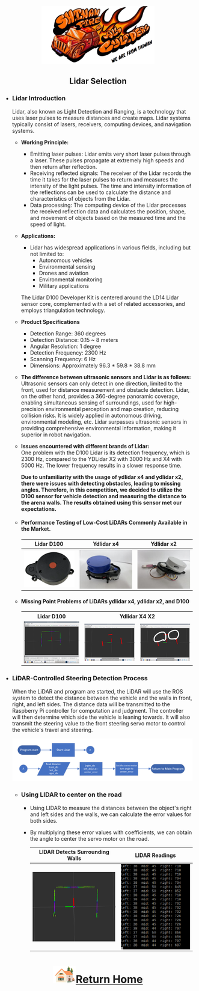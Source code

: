 <div align="center"><img src="../../other/img/logo.png" width="300" alt=" logo"></div>

## <div align="center"> Lidar Selection </div> 
 - ### Lidar Introduction
    Lidar, also known as Light Detection and Ranging, is a technology that uses laser pulses to measure distances and create maps. Lidar systems typically consist of lasers, receivers, computing devices, and navigation systems.

   - __Working Principle:__
      - Emitting laser pulses: Lidar emits very short laser pulses through a laser. These pulses propagate at extremely high speeds and then return after reflection.  
      - Receiving reflected signals: The receiver of the Lidar records the time it takes for the laser pulses to return and measures the intensity of the light pulses. The time and intensity information of the reflections can be used to calculate the distance and characteristics of objects from the Lidar.  
      - Data processing: The computing device of the Lidar processes the received reflection data and calculates the position, shape, and movement of objects based on the measured time and the speed of light.

   - __Applications:__  
      - Lidar has widespread applications in various fields, including but not limited to:  
         - Autonomous vehicles
         - Environmental sensing 
         - Drones and aviation 
         - Environmental monitoring
         - Military applications  

      The Lidar D100 Developer Kit is centered around the LD14 Lidar sensor core, complemented with a set of related accessories, and employs triangulation technology.

    - __Product Specifications__
      - Detection Range: 360 degrees
      - Detection Distance: 0.15 ~ 8 meters
      - Angular Resolution: 1 degree
      - Detection Frequency: 2300 Hz
      - Scanning Frequency: 6 Hz
      - Dimensions: Approximately 96.3 * 59.8 * 38.8 mm
 
   - __The difference between ultrasonic sensors and Lidar is as follows:__   
Ultrasonic sensors can only detect in one direction, limited to the front, used for distance measurement and obstacle detection. Lidar, on the other hand, provides a 360-degree panoramic coverage, enabling simultaneous sensing of surroundings, used for high-precision environmental perception and map creation, reducing collision risks. It is widely applied in autonomous driving, environmental modeling, etc. Lidar surpasses ultrasonic sensors in providing comprehensive environmental information, making it superior in robot navigation.  

   - __Issues encountered with different brands of Lidar:__  
One problem with the D100 Lidar is its detection frequency, which is 2300 Hz, compared to the YDLidar X2 with 3000 Hz and X4 with 5000 Hz. The lower frequency results in a slower response time.  

      __Due to unfamiliarity with the usage of ydlidar x4 and ydlidar x2, there were issues with detecting obstacles, leading to missing angles. Therefore, in this competition, we decided to utilize the D100 sensor for vehicle detection and measuring the distance to the arena walls. The results obtained using this sensor met our expectations.__

   - #### Performance Testing of Low-Cost LiDARs Commonly Available in the Market.
    
      |  Lidar D100    |  Ydlidar x4  |   Ydlidar x2    |      
      | :----: | :----: | :----:|
      |<img src="./img/Lidar-D100.png" width = "250"  alt="lidar D100  " align=center />|<img src="./img/Lidar_X2.jpg" width = "250" alt=" ydlidar x4" align=center />|<img src="./img/Lidar_X4.jpg" width = "250" alt="ydlidar x2" align=center />|


   - #### Missing Point Problems of LiDARs ydlidar x4, ydlidar x2, and D100

      <div align="center">
      <table>
         <tr >
         <th> Lidar D100</th>
         <th colspan="2"  >Ydlidar X4 X2</th>
         </tr>
         <tr >
         <td><img src="./img/D100.png" width = "400"  /></td>
         <td><img src="./img/Lidar_X2_X4_error1.jpg" width = "400"  /></td>
         <td><img src="./img/Lidar_X2_X4_error.jpg" width = "400" /></td>
         </tr>
      </table>   
      </div> 

- ### LiDAR-Controlled Steering Detection Process
   When the LiDAR and program are started, the LiDAR will use the ROS system to detect the distance between the vehicle and the walls in front, right, and left sides. The distance data will be transmitted to the Raspberry Pi controller for computation and judgment. The controller will then determine which side the vehicle is leaning towards. It will also transmit the steering value to the front steering servo motor to control the vehicle's travel and steering.  

   <img src="./img/Lidar.png">  

   - ###  Using LIDAR to center on the road
      - Using LIDAR to measure the distances between the object's right and left sides and the walls, we can calculate the error values for both sides.  
      - By multiplying these error values with coefficients, we can obtain the angle to center the servo motor on the road.  
         
         |LIDAR Detects Surrounding Walls|LIDAR Readings|
         |:---:|:---:|
         |<img src="./img/LIDAR_Detecting_Walls.png" width = "350" alt="LIDAR_Detecting_Walls" align=center />|<img src="./img/LIDAR_readings.png" width = "300" alt="LIDAR_readings" align=center />|

# <div align="center">![HOME](../../other/img/Home.png)[Return Home](../../)</div>  
